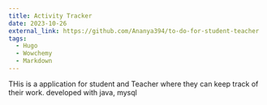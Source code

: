 ```yaml
---
title: Activity Tracker
date: 2023-10-26
external_link: https://github.com/Ananya394/to-do-for-student-teacher
tags:
  - Hugo
  - Wowchemy
  - Markdown
---
```


THis is a application for student and Teacher where they can keep track of their work. developed with java, mysql 

<!--more-->
